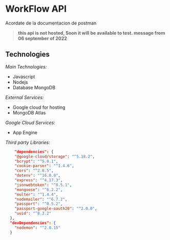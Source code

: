 # WorkFlow API
Acordate de la documentacion de postman
> **this api is not hosted, Soon it will be available to test. message from 06 september of 2022**

## Technologies


*Main Technologies:*
- Javascript
- Nodejs
- Database MongoDB

*External Services:*
- Google cloud for hosting
- MongoDB Atlas

*Google Cloud Services:*
- App Engine

*Third party Libraries:*
```json 
    "dependencies": {
    "@google-cloud/storage": "^5.18.2",
    "bcrypt": "^5.0.1",
    "cookie-parser": "^1.4.6",
    "cors": "^2.8.5",
    "dotenv": "^16.0.0",
    "express": "^4.17.3",
    "jsonwebtoken": "^8.5.1",
    "mongoose": "^6.2.2",
    "multer": "^1.4.4",
    "nodemailer": "^6.7.2",
    "passport": "^0.5.2",
    "passport-google-oauth20": "^2.0.0",
    "uuid": "^8.3.2"
  },
  "devDependencies": {
    "nodemon": "^2.0.15"
  }
```